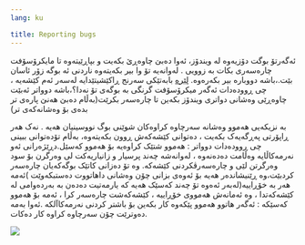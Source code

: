 ```yaml
---
lang: ku

title: Reporting bugs
---
```


ئەگەرتۆ بوگت دۆزیەوە لە ویندۆز، ئەوا دەبێ چاوەڕێ بکەیت و بپاڕێیتەوە تا مایکرۆسۆفت چارەسەری بکات بە زوویی . لەوانەیە تۆ وا بیر بکەیتەوە ناردنی ئە بوگە زۆر ئاسان بێت.،باشە دووبارە بیر بکەرەوە. <a 
href="http://www.oreillynet.com/mac/blog/2002/06/mission_impossible_submitting.html">لێرە</a> 
 بابەتێکی سەرنج ڕاکێشیتێدایە لەسەر ئەم کێشەیە ، چی ڕوودەدات ئەگەر میکرۆسۆفت گرنگی بە بوگەی تۆ نەدا؟،باشە دوواتر ئەبێت چاوەڕێی وەشانی دواتری ویندۆز بکەین تا چارەسەر بکرێت(بەڵام دەبێ هەنێ پارەی تر بدەی بۆ وەشانەکەی تر)

بە نزیکەیی هەموو وەشانە سەرچاوە کراوەکان شوێنی بوگ نووسینیان هەیە . نەک هەر ڕاپۆرتی پەڕگەیەک بکەیت ، دەتوانی کێشەکەش ڕوون بکەیتەوە، بەڵام تۆدەتوانی ببینی چی ڕوودەدات دوواتر : هەموو شتێک کراوەیە بۆ هەموو کەسێل.دڕێژەرانی ئەو نەرمەکاڵایە وەڵامت دەدەنەوە ، لەوانەشە چەند پرسیار و زانیاریەکت لی وەرگرن بۆ سود وەرگرتن لێی و چارەسەرڤکردنی کێشەکە. وە تۆ دەزانی کاتێک بوگەکەیان چارەسەر کردبێت،وە ڕێنیشاندەر هەیە بۆ ئەوەی بزانی چۆن وەشانی داهاتووت دەستبکەوێت )ئەمە هەر بە خۆڕاییە(لەبەر ئەەوە تۆ چەند کەسێک هەیە کە یارمەتیت دەدەن بە بەردەوامی لە کێشەکەتدا ، وە ئەمانەش هەمووی خۆڕاییە  ، کێشەکەشت چارەسەر کرا ، ئەمە بۆ هەموو کەسێکە : ئەگەر هاتوو هەموو پێکەوە کار بکەین بۆ باشتر کردنی نەرمەکاآلکە .ئەوا بەمە دەوترێت چۆن سەرچاوە کراوە کار دەکات.

<img src="Images/report_bugs_thumb.png" />




